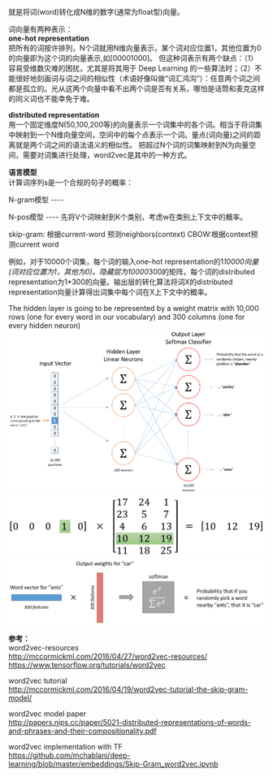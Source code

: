 就是将词(word)转化成N维的数字(通常为float型)向量。

词向量有两种表示：<br/>
**one-hot representation**<br/>
把所有的词按许排列，N个词就用N维向量表示，某个词对应位置1，其他位置为0的向量即为这个词的向量表示,如[00001000]。
但这种词表示有两个缺点：（1）容易受维数灾难的困扰，尤其是将其用于 Deep Learning 的一些算法时；（2）不能很好地刻画词与词之间的相似性（术语好像叫做“词汇鸿沟”）：任意两个词之间都是孤立的。光从这两个向量中看不出两个词是否有关系，哪怕是话筒和麦克这样的同义词也不能幸免于难。

**distributed representation**<br/>
用一个固定维度N(50,100,200等)的向量表示一个词集中的各个词。相当于将词集中映射到一个N维向量空间，空间中的每个点表示一个词。量点(词向量)之间的距离就是两个词之间的语法语义的相似性。
把超过N个词的词集映射到N为向量空间，需要对词集进行处理，word2vec是其中的一种方式。

**语言模型**<br/>
计算词序列s是一个合规的句子的概率：

N-gram模型  ----

N-pos模型  ---- 先将V个词映射到K个类别，考虑w在类别上下文中的概率。


skip-gram: 根据current-word 预测neighbors(context)
CBOW:根据context预测current word

例如，对于10000个词集，每个词的输入one-hot representation的1*10000向量(词对应位置为1，其他为0)。隐藏层为10000*300的矩阵，每个词的distributed representation为1*300的向量。输出层的转化算法将词X的distributed representation向量计算得出词集中每个词在X上下文中的概率。

The hidden layer is going to be represented by a weight matrix with 10,000 rows (one for every word in our vocabulary) and 300 columns (one for every hidden neuron)
![](https://github.com/yinzhaoyang/machine_learning/blob/master/word2vec_nn.png)
![](https://github.com/yinzhaoyang/machine_learning/blob/master/word2vec_hidden.png)
![](https://github.com/yinzhaoyang/machine_learning/blob/master/word2vec_output.png)

**参考：**<br/>
word2vec-resources<br/>
http://mccormickml.com/2016/04/27/word2vec-resources/
https://www.tensorflow.org/tutorials/word2vec

word2vec tutorial<br/>
http://mccormickml.com/2016/04/19/word2vec-tutorial-the-skip-gram-model/

word2vec model  paper<br/>
http://papers.nips.cc/paper/5021-distributed-representations-of-words-and-phrases-and-their-compositionality.pdf

word2vec implementation with TF<br/>
https://github.com/mchablani/deep-learning/blob/master/embeddings/Skip-Gram_word2vec.ipynb

